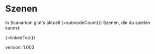 # Szenen

In Scanarium gibt's aktuell {=subnodeCount()} Szenen, die du spielen kannst:

{=linkedToc()}

version: 1.003
